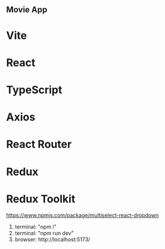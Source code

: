 ## Movie App
# Vite
# React
# TypeScript
# Axios
# React Router
# Redux
# Redux Toolkit

https://www.npmjs.com/package/multiselect-react-dropdown

1. terminal: "npm i"
2. terminal: "npm run dev"
3. browser: http://localhost:5173/
